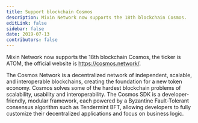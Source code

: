 ```yaml
---
title: Support blockchain Cosmos
description: Mixin Network now supports the 18th blockchain Cosmos.
editLink: false
sidebar: false
date: 2019-07-13
contributors: false
---
```


Mixin Network now supports the 18th blockchain Cosmos, the ticker is ATOM, the official website is https://cosmos.network/.

The Cosmos Network is a decentralized network of independent, scalable, and interoperable blockchains, creating the foundation for a new token economy. Cosmos solves some of the hardest blockchain problems of scalability, usability and interoperability. The Cosmos SDK is a developer-friendly, modular framework, each powered by a Byzantine Fault-Tolerant consensus algorithm such as Tendermint BFT, allowing developers to fully customize their decentralized applications and focus on business logic.